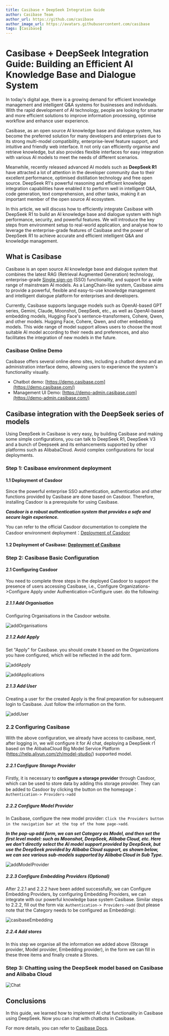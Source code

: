 ```yaml
---
title: Casibase + DeepSeek Integration Guide
author: Casibase Team
author_url: https://github.com/casibase
author_image_url: https://avatars.githubusercontent.com/casibase
tags: [Casibase]
---
```


#    Casibase + DeepSeek Integration Guide: Building an Efficient AI Knowledge Base and Dialogue System

In today's digital age, there is a growing demand for efficient knowledge management and intelligent Q&A systems for businesses and individuals. With the rapid development of AI technology, people are looking for smarter and more efficient solutions to improve information processing, optimise workflow and enhance user experience.

Casibase, as an open source AI knowledge base and dialogue system, has become the preferred solution for many developers and enterprises due to its strong multi-model compatibility, enterprise-level feature support, and intuitive and friendly web interface. It not only can efficiently organise and retrieve knowledge, but also provides flexible interfaces for easy integration with various AI models to meet the needs of different scenarios.

Meanwhile, recently released advanced AI models such as **DeepSeek R1** have attracted a lot of attention in the developer community due to their excellent performance, optimised distillation technology and free open source. DeepSeek R1's powerful reasoning and efficient knowledge integration capabilities have enabled it to perform well in intelligent Q&A, code generation, text comprehension, and other tasks, making it an important member of the open source AI ecosystem.

In this article, we will discuss how to efficiently integrate Casibase with DeepSeek R1 to build an AI knowledge base and dialogue system with high performance, security, and powerful features. We will introduce the key steps from environment setup to real-world application, and analyse how to leverage the enterprise-grade features of Casibase and the power of DeepSeek R1 to achieve accurate and efficient intelligent Q&A and knowledge management.

## What is Casibase

Casibase is an open source AI knowledge base and dialogue system that combines the latest RAG (Retrieval Augmented Generation) technology, enterprise-grade [Single sign-on](https://so.csdn.net/so/search?q=单点登录&spm=1001.2101.3001.7020) (SSO) functionality, and support for a wide range of mainstream AI models. As a LangChain-like system, Casibase aims to provide a powerful, flexible and easy-to-use knowledge management and intelligent dialogue platform for enterprises and developers.

Currently, Casibase supports language models such as OpenAI-based GPT series, Gemini, Claude, Moonshot, DeepSeek, etc., as well as OpenAI-based embedding models, Hugging Face's sentence-transformers, Cohere, Qwen, and other models. Hugging Face, Cohere, Qwen, and other embedding models. This wide range of model support allows users to choose the most suitable AI model according to their needs and preferences, and also facilitates the integration of new models in the future.

### Casibase Online Demo

Casibase offers several online demo sites, including a chatbot demo and an administration interface demo, allowing users to experience the system's functionality visually.

- Chatbot demo: [https://demo.casibase.com](https://demo.casibase.com/)
- Management UI Demo: [https://demo-admin.casibase.com](https://demo-admin.casibase.com/)

## Casibase integration with the DeepSeek series of models

Using DeepSeek in Casibase is very easy, by building Casibase and making some simple configurations, you can talk to DeepSeek R1, DeepSeek V3 and a bunch of Deepseek and its enhancements supported by other platforms such as AlibabaCloud. Avoid complex configurations for local deployments.

### Step 1: Casibase environment deployment

#### 1.1 **Deployment of Casdoor**

Since the powerful enterprise SSO authentication, authentication and other functions provided by Casibase are done based on Casdoor. Therefore, installing Casdoor is a prerequisite for using Casibase.

***Casdoor is a robust authentication system that provides a safe and secure login experience.***

You can refer to the official Casdoor documentation to complete the Casdoor environment deployment：[Deployment of Casdoor](https://casdoor.org/docs/basic/server-installation/)

#### 1.2 **Deployment of Casibase**: [Deployment of Casibase](https://casibase.org/zh/docs/basic/server-installation)

### Step 2: Casibase Basic Configuration

#### 2.1 **Configuring Casdoor**

You need to complete three steps in the deployed Casdoor to support the presence of users accessing Casibase, i.e., Configure Organizations->Configure Apply under Authentication->Configure user. do the following:

##### 2.1.1 Add Organisation

Configuring Organisations in the Casdoor website.

![addOrganisations](/img/blog/casibase-deepSeek-guideline/add-organisations.png)

##### 2.1.2 Add Apply

Set "Apply" for Casibase. you should create it based on the Organizations you have configured, which will be reflected in the add form.

![addApply](/img/blog/casibase-deepSeek-guideline/add-apply.png)

![addApplications](/img/blog/casibase-deepSeek-guideline/add-applications.png)

##### 2.1.3 Add User

Creating a user for the created Apply is the final preparation for subsequent login to Casibase. Just follow the information on the form.

![addUser](/img/blog/casibase-deepSeek-guideline/add-user.png)

### 2.2 **Configuring Casibase**

With the above configuration, we already have access to casibase, next, after logging in, we will configure it for AI chat, deploying a DeepSeek r1 based on the AlibabaCloud Big Model Service Platform (<https://help.aliyun.com/zh/model-studio/>) supported model.

##### 2.2.1 Configure Storage Provider

Firstly, it is necessary to **configure a storage provider** through Casdoor, which can be used to store data by adding this storage provider. They can be added to Casdoor by clicking the button on the homepage：`Authentication-> Providers->add`

##### 2.2.2 Configure Model Provider

In Casibase, configure the new model provider: `Click the Providers button in the navigation bar at the top of the home page->add`.

***In the pop-up add form, we can set Category as Model, and then set the first level model: such as Moonshot, DeepSeek, Alibaba Cloud, etc. Here we don't directly select the AI model support provided by DeepSeek, but use the DeepSeek provided by Alibaba Cloud support, as shown below, we can see various sub-models supported by Alibaba Cloud in Sub Type.***

![addModelProvider](/img/blog/casibase-deepSeek-guideline/add-model-provider.png)

##### 2.2.3 Configure Embedding Providers (Optional)

After 2.2.1 and 2.2.2 have been added successfully, we can Configure Embedding Providers, by configuring Embedding Providers, we can integrate with our powerful knowledge base system Casibase. Similar steps to 2.2.2, fill out the form via: `Authentication-> Providers->add` (but please note that the Category needs to be configured as Embedding):

![casibaseEmbedding](/img/blog/casibase-deepSeek-guideline/casibase-embedding.png)

##### 2.2.4 Add stores

In this step we organise all the information we added above (Storage provider, Model provider, Embedding provider), in the form we can fill in these three items and finally create a Stores.

### Step 3: Chatting using the DeepSeek model based on Casibase and Alibaba Cloud

![Chat](/img/blog/casibase-deepSeek-guideline/chat.png)

## Conclusions

In this guide, we learned how to implement AI chat functionality in Casibase using DeepSeek. Now you can chat with chatbots in Casibase.

For more details, you can refer to [Casibase Docs](https://casibase.org/zh/docs/overview).
